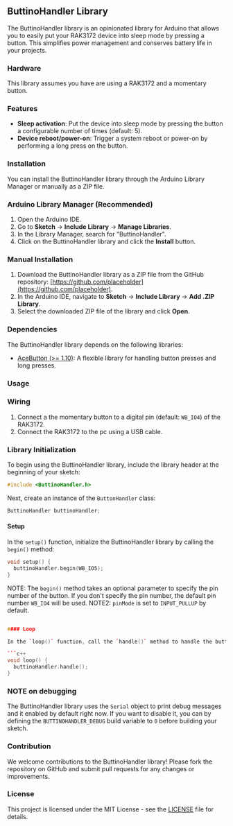 ## ButtinoHandler Library

The ButtinoHandler library is an opinionated library for Arduino that allows you to easily put your RAK3172 device into sleep mode by pressing a button. This simplifies power management and conserves battery life in your projects.

### Hardware

This library assumes you have are using a RAK3172 and a momentary button.

### Features

- **Sleep activation**: Put the device into sleep mode by pressing the button a configurable number of times (default: 5).
- **Device reboot/power-on**: Trigger a system reboot or power-on by performing a long press on the button.

### Installation

You can install the ButtinoHandler library through the Arduino Library Manager or manually as a ZIP file.

### Arduino Library Manager (Recommended)

1. Open the Arduino IDE.
2. Go to **Sketch** -> **Include Library** -> **Manage Libraries**.
3. In the Library Manager, search for "ButtinoHandler".
4. Click on the ButtinoHandler library and click the **Install** button.

### Manual Installation

1. Download the ButtinoHandler library as a ZIP file from the GitHub repository: [https://github.com/placeholder](https://github.com/placeholder).
2. In the Arduino IDE, navigate to **Sketch** -> **Include Library** -> **Add .ZIP Library**.
3. Select the downloaded ZIP file of the library and click **Open**.

### Dependencies

The ButtinoHandler library depends on the following libraries:

- [AceButton (>= 1.10)](https://github.com/bxparks/AceButton): A flexible library for handling button presses and long presses.

### Usage

### Wiring

1. Connect a the momentary button to a digital pin (default: `WB_IO4`) of the RAK3172.
2. Connect the RAK3172 to the pc using a USB cable.

### Library Initialization

To begin using the ButtinoHandler library, include the library header at the beginning of your sketch:

```c++
#include <ButtinoHandler.h>
```

Next, create an instance of the `ButtonHandler` class:

```c++
ButtinoHandler buttinoHandler;
```

#### Setup

In the `setup()` function, initialize the ButtinoHandler library by calling the `begin()` method:

```c++
void setup() {
  buttinoHandler.begin(WB_IO5);
}
```

NOTE: The `begin()` method takes an optional parameter to specify the pin number of the button. If you don't specify the pin number, the default pin number `WB_IO4` will be used.
NOTE2: `pinMode` is set to `INPUT_PULLUP` by default.

```c++

#### Loop

In the `loop()` function, call the `handle()` method to handle the button presses:

```c++
void loop() {
  buttinoHandler.handle();
}
```

### NOTE on debugging

The ButtinoHandler library uses the `Serial` object to print debug messages and it enabled by default right now. If you want to disable it, you can by defining the `BUTTINOHANDLER_DEBUG` build variable to `0` before building your sketch.

### Contribution

We welcome contributions to the ButtinoHandler library! Please fork the repository on GitHub and submit pull requests for any changes or improvements.

### License

This project is licensed under the MIT License - see the [LICENSE](LICENSE) file for details.
